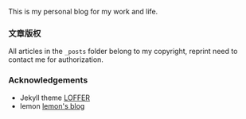 This is my personal blog for my work and life.

### 文章版权

 All articles in the `_posts` folder belong to my copyright, reprint need to contact me for authorization.

### Acknowledgements

* Jekyll theme [LOFFER](https://fromendworld.github.io/LOFFER/)
* lemon [lemon's blog](https://lemonchann.github.io/)
